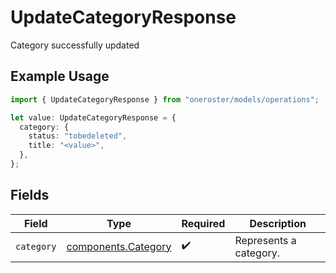 # UpdateCategoryResponse

Category successfully updated

## Example Usage

```typescript
import { UpdateCategoryResponse } from "oneroster/models/operations";

let value: UpdateCategoryResponse = {
  category: {
    status: "tobedeleted",
    title: "<value>",
  },
};
```

## Fields

| Field                                                      | Type                                                       | Required                                                   | Description                                                |
| ---------------------------------------------------------- | ---------------------------------------------------------- | ---------------------------------------------------------- | ---------------------------------------------------------- |
| `category`                                                 | [components.Category](../../models/components/category.md) | :heavy_check_mark:                                         | Represents a category.                                     |